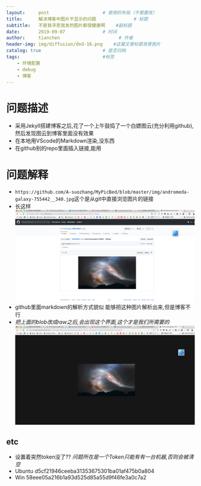 ```yaml
---
layout:     post                    # 使用的布局（不需要改）
title:      解决博客中图片不显示的问题              # 标题 
subtitle:   不是我寻思我发的图片都很健康啊    #副标题
date:       2019-09-07              # 时间
author:     tianchen                      # 作者
header-img: img/diffusion/dnd-16.png    #这篇文章标题背景图片
catalog: true                       # 是否归档
tags:                               #标签
    - 环境配置
    - debug
    - 博客
---
```

# 问题描述
* 采用JekyII搭建博客之后,花了一个上午鼓捣了一个白嫖图云(充分利用github),然后发现图云到博客里面没有效果
* 在本地用VScode的Markdown渲染,没东西
* 在github别的repo里面插入链接,能用

# 问题解释
* ```https://github.com/A-suozhang/MyPicBed/blob/master/img/andromeda-galaxy-755442__340.jpg```这个是从git中直接浏览图片的链接
* 长这样
![](https://github.com/A-suozhang/MyPicBed/raw/master/img/20190907135124.png)
* github里面markdown的解析方式貌似 能够把这种图片解析出来,但是博客不行
* *把上面的blob改成raw之后,会出现这个界面,这个才是我们所需要的*
![](https://github.com/A-suozhang/MyPicBed/raw/master/img/20190907135232.png)

## etc
* 设置着突然token没了?? *问题所在是一个Token只能有有一台机器,否则会被清空*
* Ubuntu d5cf21946ceeba31353675301ba01af475b0a804
* Win 58eee05a216b1a93d525d85a55d9f46fe3a0c7a2
